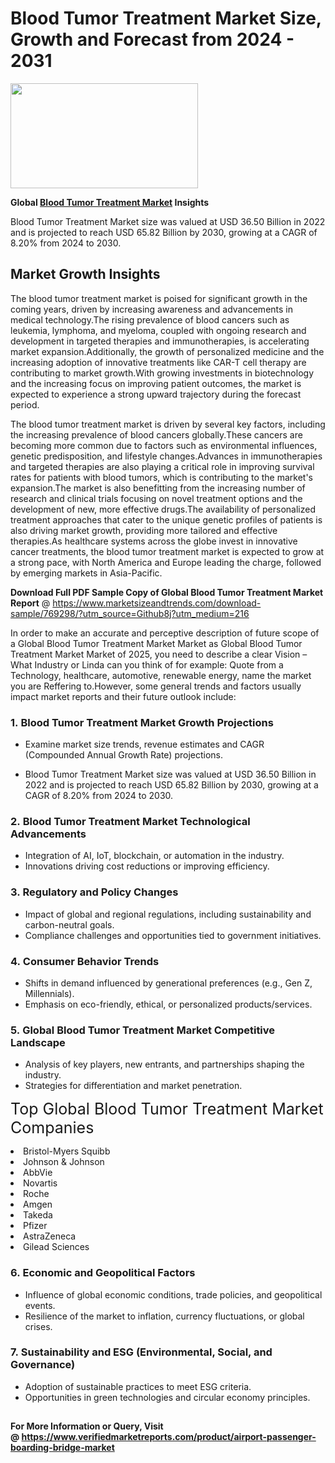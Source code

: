 <H1>Blood Tumor Treatment Market Size, Growth and Forecast from 2024 - 2031</H1><img class="aligncenter size-medium wp-image-584254" src="https://thirdeyenews.in/wp-content/uploads/2024/09/Global-Market-Research-300x168.jpeg" alt="" width="300" height="168" /><p><strong>Global&nbsp;<a href="https://www.marketsizeandtrends.com/download-sample/769298/?utm_source=Github8j?utm_medium=216">Blood Tumor Treatment Market</a> Insights</strong></p><p>Blood Tumor Treatment Market size was valued at USD 36.50 Billion in 2022 and is projected to reach USD 65.82 Billion by 2030, growing at a CAGR of 8.20% from 2024 to 2030.</p><p><h2>Market Growth Insights</h2> <p>The blood tumor treatment market is poised for significant growth in the coming years, driven by increasing awareness and advancements in medical technology.The rising prevalence of blood cancers such as leukemia, lymphoma, and myeloma, coupled with ongoing research and development in targeted therapies and immunotherapies, is accelerating market expansion.Additionally, the growth of personalized medicine and the increasing adoption of innovative treatments like CAR-T cell therapy are contributing to market growth.With growing investments in biotechnology and the increasing focus on improving patient outcomes, the market is expected to experience a strong upward trajectory during the forecast period.</p> <p>The blood tumor treatment market is driven by several key factors, including the increasing prevalence of blood cancers globally.These cancers are becoming more common due to factors such as environmental influences, genetic predisposition, and lifestyle changes.Advances in immunotherapies and targeted therapies are also playing a critical role in improving survival rates for patients with blood tumors, which is contributing to the market's expansion.The market is also benefitting from the increasing number of research and clinical trials focusing on novel treatment options and the development of new, more effective drugs.The availability of personalized treatment approaches that cater to the unique genetic profiles of patients is also driving market growth, providing more tailored and effective therapies.As healthcare systems across the globe invest in innovative cancer treatments, the blood tumor treatment market is expected to grow at a strong pace, with North America and Europe leading the charge, followed by emerging markets in Asia-Pacific.</p> <p><span class=""><strong>Download Full PDF Sample Copy of Global Blood Tumor Treatment Market Report</strong> @ <a href="https://www.marketsizeandtrends.com/download-sample/769298/?utm_source=Github8j?utm_medium=216" target="_blank">https://www.marketsizeandtrends.com/download-sample/769298/?utm_source=Github8j?utm_medium=216</a></span></p><p>In order to make an accurate and perceptive description of future scope of a Global&nbsp;Blood Tumor Treatment Market Market as Global&nbsp;Blood Tumor Treatment Market Market of 2025, you need to describe a clear Vision &ndash; What Industry or Linda can you think of for example: Quote from a Technology, healthcare, automotive, renewable energy, name the market you are Reffering to.However, some general trends and factors usually impact market reports and their future outlook include:</p><h3>1.&nbsp;<strong>Blood Tumor Treatment Market Growth Projections</strong></h3><ul><li>Examine market size trends, revenue estimates and CAGR (Compounded Annual Growth Rate) projections.</li><li><p>Blood Tumor Treatment Market size was valued at USD 36.50 Billion in 2022 and is projected to reach USD 65.82 Billion by 2030, growing at a CAGR of 8.20% from 2024 to 2030.</p></li></ul><h3>2.&nbsp;<strong>Blood Tumor Treatment Market Technological Advancements</strong></h3><ul><li>Integration of AI, IoT, blockchain, or automation in the industry.</li><li>Innovations driving cost reductions or improving efficiency.</li></ul><h3>3.&nbsp;<strong>Regulatory and Policy Changes</strong></h3><ul><li>Impact of global and regional regulations, including sustainability and carbon-neutral goals.</li><li>Compliance challenges and opportunities tied to government initiatives.</li></ul><h3>4.&nbsp;<strong>Consumer Behavior Trends</strong></h3><ul><li>Shifts in demand influenced by generational preferences (e.g., Gen Z, Millennials).</li><li>Emphasis on eco-friendly, ethical, or personalized products/services.</li></ul><h3>5.&nbsp;<strong>Global Blood Tumor Treatment Market Competitive Landscape</strong></h3><ul><li>Analysis of key players, new entrants, and partnerships shaping the industry.</li><li>Strategies for differentiation and market penetration.</li></ul><p data-pm-slice="1 1 []"><span style="color: inherit; font-family: inherit; font-size: 25px;">Top Global Blood Tumor Treatment Market Companies</span></p><div class="" data-test-id=""><p><li>Bristol-Myers Squibb</li><li> Johnson & Johnson</li><li> AbbVie</li><li> Novartis</li><li> Roche</li><li> Amgen</li><li> Takeda</li><li> Pfizer</li><li> AstraZeneca</li><li> Gilead Sciences</li></p></div><h3>6.&nbsp;<strong>Economic and Geopolitical Factors</strong></h3><ul><li>Influence of global economic conditions, trade policies, and geopolitical events.</li><li>Resilience of the market to inflation, currency fluctuations, or global crises.</li></ul><h3>7.&nbsp;<strong>Sustainability and ESG (Environmental, Social, and Governance)</strong></h3><ul><li>Adoption of sustainable practices to meet ESG criteria.</li><li>Opportunities in green technologies and circular economy principles.</li></ul><h2><strong style="font-size: 14px;">For More Information or Query, Visit @&nbsp;</strong><a style="background-color: #ffffff; font-size: 14px;" href="https://www.marketsizeandtrends.com/report/blood-tumor-treatment-market/" target="_blank">https://www.verifiedmarketreports.com/product/airport-passenger-boarding-bridge-market</a></h2>